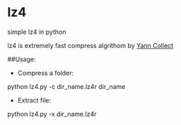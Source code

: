 # lz4
simple lz4 in python

lz4 is extremely fast compress algrithom by [Yann Collect](https://github.com/Cyan4973/lz4)

##Usage:
  + Compress a folder:
  
   python lz4.py -c dir_name.lz4r dir_name

  + Extract file:
  
   python lz4.py -x dir_name.lz4r
   
